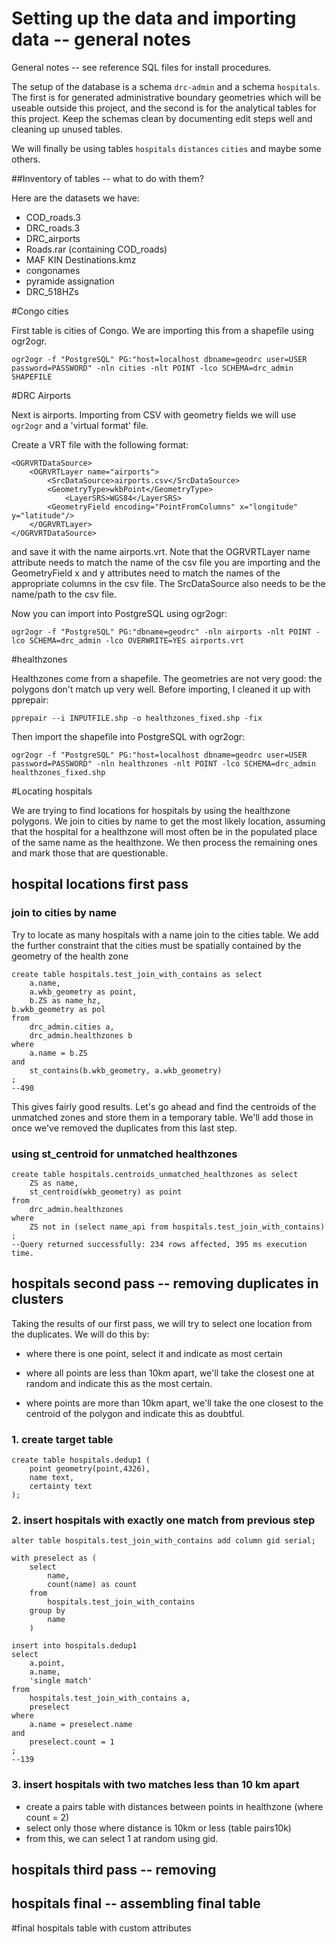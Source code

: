 Setting up the data and importing data -- general notes
=======================================================


General notes -- see reference SQL files for install procedures.


The setup of the database is a schema `drc-admin` and a schema  `hospitals`. The first is for generated administrative boundary geometries which will be useable outside this project, and the second is for the analytical tables for this project. Keep the schemas clean by documenting edit steps well and cleaning up unused tables.

We will finally be using tables `hospitals` `distances` `cities` and maybe some others.

##Inventory of tables -- what to do with them?

Here are the datasets we have:

- COD_roads.3
- DRC_roads.3
- DRC_airports
- Roads.rar (containing COD_roads)
- MAF KIN Destinations.kmz
- congonames
- pyramide assignation
- DRC_518HZs


#Congo cities

First table is cities of Congo. We are importing this from a shapefile using ogr2ogr.

    ogr2ogr -f "PostgreSQL" PG:"host=localhost dbname=geodrc user=USER password=PASSWORD" -nln cities -nlt POINT -lco SCHEMA=drc_admin SHAPEFILE

#DRC Airports

Next is airports. Importing from CSV with geometry fields we will use `ogr2ogr` and a 'virtual format' file.

Create a VRT file with the following format:

    <OGRVRTDataSource>
        <OGRVRTLayer name="airports">
            <SrcDataSource>airports.csv</SrcDataSource>
            <GeometryType>wkbPoint</GeometryType>
                <LayerSRS>WGS84</LayerSRS>
            <GeometryField encoding="PointFromColumns" x="longitude" y="latitude"/>
        </OGRVRTLayer>
    </OGRVRTDataSource>

and save it with the name airports.vrt. Note that the OGRVRTLayer name attribute needs to match the name of the csv file you are importing and the GeometryField x and y attributes need to match the names of the appropriate columns in the csv file. The SrcDataSource also needs to be the name/path to the csv file.

Now you can import into PostgreSQL using ogr2ogr:

	ogr2ogr -f "PostgreSQL" PG:"dbname=geodrc" -nln airports -nlt POINT -lco SCHEMA=drc_admin -lco OVERWRITE=YES airports.vrt

#healthzones

Healthzones come from a shapefile. The geometries are not very good: the polygons don't match up very well. Before importing, I cleaned it up with pprepair:

	pprepair --i INPUTFILE.shp -o healthzones_fixed.shp -fix
	
Then import the shapefile into PostgreSQL with ogr2ogr:

    ogr2ogr -f "PostgreSQL" PG:"host=localhost dbname=geodrc user=USER password=PASSWORD" -nln healthzones -nlt POINT -lco SCHEMA=drc_admin healthzones_fixed.shp

#Locating hospitals


We are trying to find locations for hospitals by using the healthzone polygons. We join to cities by name to get the most likely location, assuming that the hospital for a healthzone will most often be in the populated place of the same name as the healthzone. We then process the remaining ones and mark those that are questionable.

## hospital locations first pass

### join to cities by name

Try to locate as many hospitals with a name join to the cities table. We add the further constraint that the cities must be spatially contained by the geometry of the health zone

	create table hospitals.test_join_with_contains as select
		a.name,
		a.wkb_geometry as point,
		b.ZS as name_hz,
	b.wkb_geometry as pol
	from
		drc_admin.cities a,
		drc_admin.healthzones b
	where
		a.name = b.ZS
	and
		st_contains(b.wkb_geometry, a.wkb_geometry)
	;
	--490

This gives fairly good results. Let's go ahead and find the centroids of the unmatched zones and store them in a temporary table. We'll add those in once we've removed the duplicates from this last step.

### using st_centroid for unmatched healthzones

	create table hospitals.centroids_unmatched_healthzones as select
		ZS as name,
		st_centroid(wkb_geometry) as point
	from
		drc_admin.healthzones
	where
		ZS not in (select name_api from hospitals.test_join_with_contains)
	;
	--Query returned successfully: 234 rows affected, 395 ms execution time.

## hospitals second pass -- removing duplicates in clusters

Taking the results of our first pass, we will try to select one location from the duplicates. We will do this by:

- where there is one point, select it and indicate as most certain

- where all points are less than 10km apart, we'll take the closest one at random and indicate this as the most certain.

- where points are more than 10km apart, we'll take the one closest to the centroid of the polygon and indicate this as doubtful.


### 1. create target table

	create table hospitals.dedup1 (
		point geometry(point,4326),
		name text,
		certainty text
	);
		
### 2. insert hospitals with exactly one match from previous step

	alter table hospitals.test_join_with_contains add column gid serial;

	with preselect as (
		select
			name,
			count(name) as count
		from
			hospitals.test_join_with_contains
		group by
			name
		)
		
	insert into hospitals.dedup1
	select
		a.point,
		a.name,
		'single match'
	from
		hospitals.test_join_with_contains a,
		preselect
	where
		a.name = preselect.name
	and
		preselect.count = 1
	;
	--139
	
### 3. insert hospitals with two matches less than 10 km apart

* create a pairs table with distances between points in healthzone (where count = 2)
* select only those where distance is 10km or less (table pairs10k)
* from this, we can select 1 at random using gid.



## hospitals third pass -- removing 


## hospitals final -- assembling final table

#final hospitals table with custom attributes

